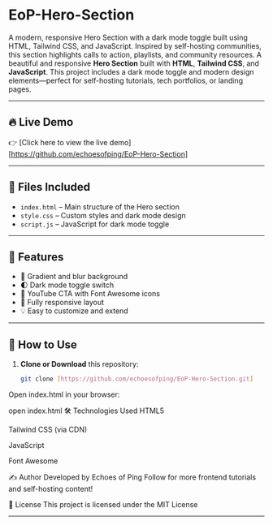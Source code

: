 # EoP-Hero-Section
A modern, responsive Hero Section with a dark mode toggle built using HTML, Tailwind CSS, and JavaScript. Inspired by self-hosting communities, this section highlights calls to action, playlists, and community resources.
A beautiful and responsive **Hero Section** built with **HTML**, **Tailwind CSS**, and **JavaScript**. This project includes a dark mode toggle and modern design elements—perfect for self-hosting tutorials, tech portfolios, or landing pages.

---

## 🔥 Live Demo

👉 [Click here to view the live demo] [https://github.com/echoesofping/EoP-Hero-Section]  


---

## 📂 Files Included

- `index.html` – Main structure of the Hero section
- `style.css` – Custom styles and dark mode design
- `script.js` – JavaScript for dark mode toggle

---

## 📸 Features

- 🎨 Gradient and blur background
- 🌓 Dark mode toggle switch
- 🎥 YouTube CTA with Font Awesome icons
- 📱 Fully responsive layout
- 💡 Easy to customize and extend

---

## 🚀 How to Use

1. **Clone or Download** this repository:
   ```bash
   git clone [https://github.com/echoesofping/EoP-Hero-Section.git]
Open index.html in your browser:

open index.html
🛠 Technologies Used
HTML5

Tailwind CSS (via CDN)

JavaScript

Font Awesome

✍️ Author
Developed by Echoes of Ping
Follow for more frontend tutorials and self-hosting content!

📜 License
This project is licensed under the MIT License

---
